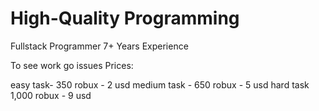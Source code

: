 # High-Quality Programming
Fullstack Programmer 7+ Years Experience

To see work go issues
Prices:

easy task- 350 robux - 2 usd
medium task - 650 robux - 5 usd
hard task 1,000 robux - 9 usd
